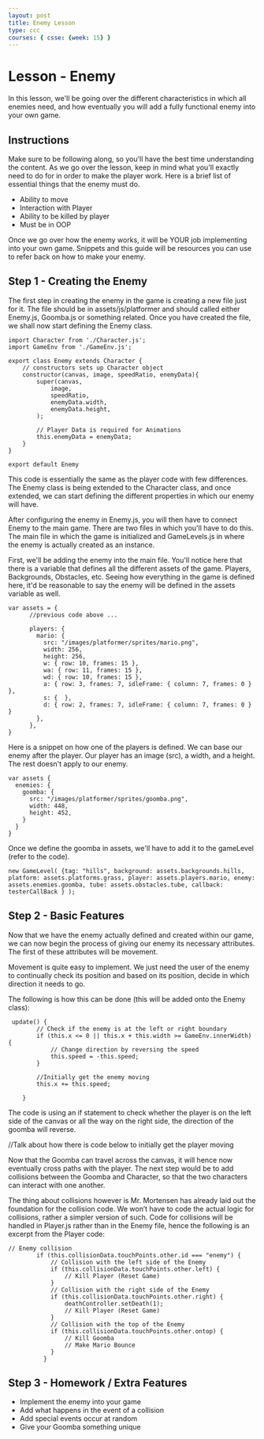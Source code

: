 ```yaml
---
layout: post
title: Enemy Lesson
type: ccc
courses: { csse: {week: 15} }
---
```


# Lesson - Enemy
In this lesson, we'll be going over the different characteristics in which all enemies need, and how eventually you will add a fully functional enemy into your own game.

## Instructions
Make sure to be following along, so you'll have the best time understanding the content. As we go over the lesson, keep in mind what you'll exactly need to do for in order to make the player work. Here is a brief list of essential things that the enemy must do.
- Ability to move
- Interaction with Player
- Ability to be killed by player
- Must be in OOP

Once we go over how the enemy works, it will be YOUR job implementing into your own game. Snippets and this guide will be resources you can use to refer back on how to make your enemy.

## Step 1 - Creating the Enemy
The first step in creating the enemy in the game is creating a new file just for it. The file should be in assets/js/platformer and should called either Enemy.js, Goomba.js or something related. Once you have created the file, we shall now start defining the Enemy class.

```
import Character from './Character.js';
import GameEnv from './GameEnv.js';

export class Enemy extends Character {
    // constructors sets up Character object 
    constructor(canvas, image, speedRatio, enemyData){
        super(canvas, 
            image, 
            speedRatio,
            enemyData.width, 
            enemyData.height, 
        );

        // Player Data is required for Animations
        this.enemyData = enemyData;
    }
}

export default Enemy
```

This code is essentially the same as the player code with few differences. The Enemy class is being extended to the Character class, and once extended, we can start defining the different properties in which our enemy will have.

After configuring the enemy in Enemy.js, you will then have to connect Enemy to the main game. There are two files in which you'll have to do this. The main file in which the game is initialized and GameLevels.js in where the enemy is actually created as an instance.

First, we'll be adding the enemy into the main file. You'll notice here that there is a variable that defines all the different assets of the game. Players, Backgrounds, Obstacles, etc. Seeing how everything in the game is defined here, it'd be reasonable to say the enemy will be defined in the assets variable as well.

```
var assets = {
      //previous code above ...

      players: {
        mario: {
          src: "/images/platformer/sprites/mario.png",
          width: 256,
          height: 256,
          w: { row: 10, frames: 15 },
          wa: { row: 11, frames: 15 },
          wd: { row: 10, frames: 15 },
          a: { row: 3, frames: 7, idleFrame: { column: 7, frames: 0 } },
          s: {  },
          d: { row: 2, frames: 7, idleFrame: { column: 7, frames: 0 } }
        },
      },
}
```

Here is a snippet on how one of the players is defined. We can base our enemy after the player. Our player has an image (src), a width, and a height. The rest doesn't apply to our enemy.

```
var assets {
  enemies: {
    goomba: {
      src: "/images/platformer/sprites/goomba.png",
      width: 448,
      height: 452,
    }
  }
}
```

Once we define the goomba in assets, we'll have to add it to the gameLevel (refer to the code).


```
new GameLevel( {tag: "hills", background: assets.backgrounds.hills, platform: assets.platforms.grass, player: assets.players.mario, enemy: assets.enemies.goomba, tube: assets.obstacles.tube, callback: testerCallBack } );
```


## Step 2 - Basic Features
Now that we have the enemy actually defined and created within our game, we can now begin the process of giving our enemy its necessary attributes. The first of these attributes will be movement.

Movement is quite easy to implement. We just need the user of the enemy to continually check its position and based on its position, decide in which direction it needs to go.

The following is how this can be done (this will be added onto the Enemy class):

```
 update() {
        // Check if the enemy is at the left or right boundary
        if (this.x <= 0 || this.x + this.width >= GameEnv.innerWidth) {
            // Change direction by reversing the speed
            this.speed = -this.speed;
        }

        //Initially get the enemy moving
        this.x += this.speed;

    }
```

The code is using an if statement to check whether the player is on the left side of the canvas or all the way on the right side, the direction of the goomba will reverse.


//Talk about how there is code below to initially get the player moving

Now that the Goomba can travel across the canvas, it will hence now eventually cross paths with the player. The next step would be to add collisions between the Goomba and Character, so that the two characters can interact with one another.

The thing about collisions however is Mr. Mortensen has already laid out the foundation for the collision code. We won’t have to code the actual logic for collisions, rather a simpler version of such. Code for collisions will be handled in Player.js rather than in the Enemy file, hence the following is an excerpt from the Player code:

```
// Enemy collision
        if (this.collisionData.touchPoints.other.id === "enemy") {
            // Collision with the left side of the Enemy
            if (this.collisionData.touchPoints.other.left) {
                // Kill Player (Reset Game)
            }
            // Collision with the right side of the Enemy
            if (this.collisionData.touchPoints.other.right) {
                deathController.setDeath(1);
                // Kill Player (Reset Game)
            }
            // Collision with the top of the Enemy
            if (this.collisionData.touchPoints.other.ontop) {
                // Kill Goomba
                // Make Mario Bounce
            }
          }
```

## Step 3 - Homework / Extra Features

- Implement the enemy into your game
- Add what happens in the event of a collision
- Add special events occur at random
- Give your Goomba something unique